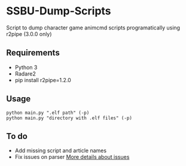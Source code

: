 # SSBU-Dump-Scripts
Script to dump character game animcmd scripts programatically using r2pipe (3.0.0 only)

## Requirements
* Python 3
* Radare2
* pip install r2pipe=1.2.0

## Usage
```
python main.py ".elf path" (-p)
python main.py "directory with .elf files" (-p)
```

## To do
* Add missing script and article names
* Fix issues on parser [More details about issues](https://github.com/rubendal/SSBU-Dump-Scripts/projects/1)